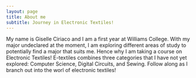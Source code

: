```yaml
---
layout: page
title: About me
subtitle: Journey in Electronic Textiles!
---
```


My name is Giselle Ciriaco and I am a first year at Williams College. With my major undeclared at the moment, I am exploring different areas of study to potentially find a major that suits me. Hence why I am taking a course on Electronic Textiles! E-textiles combines three categories that I have not yet explored: Computer Science, Digital Circuits, and Sewing. Follow along as I branch out into the worl of electronic textiles!


